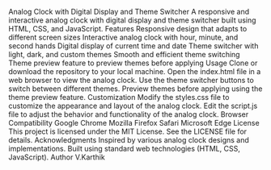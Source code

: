 Analog Clock with Digital Display and Theme Switcher
A responsive and interactive analog clock with digital display and theme switcher built using HTML, CSS, and JavaScript.
Features
Responsive design that adapts to different screen sizes
Interactive analog clock with hour, minute, and second hands
Digital display of current time and date
Theme switcher with light, dark, and custom themes
Smooth and efficient theme switching
Theme preview feature to preview themes before applying
Usage
Clone or download the repository to your local machine.
Open the index.html file in a web browser to view the analog clock.
Use the theme switcher buttons to switch between different themes.
Preview themes before applying using the theme preview feature.
Customization
Modify the styles.css file to customize the appearance and layout of the analog clock.
Edit the script.js file to adjust the behavior and functionality of the analog clock.
Browser Compatibility
Google Chrome
Mozilla Firefox
Safari
Microsoft Edge
License
This project is licensed under the MIT License. See the LICENSE file for details.
Acknowledgments
Inspired by various analog clock designs and implementations.
Built using standard web technologies (HTML, CSS, JavaScript).
Author 
V.Karthik
